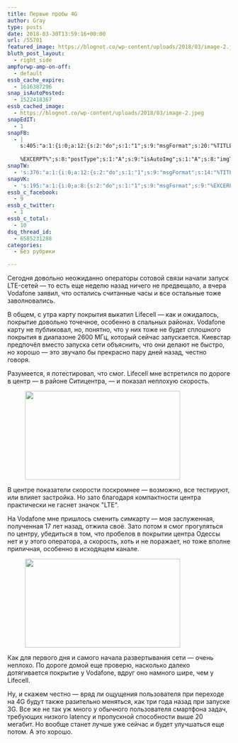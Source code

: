 ```yaml
---
title: Первые пробы 4G
author: Gray
type: posts
date: 2018-03-30T13:59:16+00:00
url: /55701
featured_image: https://blognot.co/wp-content/uploads/2018/03/image-2.jpeg
bluth_post_layout:
  - right_side
ampforwp-amp-on-off:
  - default
essb_cache_expire:
  - 1616387296
snap_isAutoPosted:
  - 1522418367
essb_cached_image:
  - https://blognot.co/wp-content/uploads/2018/03/image-2.jpeg
snapEdIT:
  - 1
snapFB:
  - |
    s:405:"a:1:{i:0;a:12:{s:2:"do";s:1:"1";s:9:"msgFormat";s:20:"%TITLE%
    
    %EXCERPT%";s:8:"postType";s:1:"A";s:9:"isAutoImg";s:1:"A";s:8:"imgToUse";s:0:"";s:9:"isAutoURL";s:1:"A";s:8:"urlToUse";s:0:"";s:4:"doFB";i:0;s:8:"isPosted";s:1:"1";s:4:"pgID";s:32:"133222213376133_1869725866392417";s:7:"postURL";s:62:"http://www.facebook.com/133222213376133/posts/1869725866392417";s:5:"pDate";s:19:"2018-03-30 13:59:25";}}";
snapTW:
  - 's:376:"a:1:{i:0;a:12:{s:2:"do";s:1:"1";s:9:"msgFormat";s:14:"%TITLE%  %URL%";s:8:"attchImg";s:1:"1";s:9:"isAutoImg";s:1:"A";s:8:"imgToUse";s:0:"";s:9:"isAutoURL";s:1:"A";s:8:"urlToUse";s:0:"";s:4:"doTW";i:0;s:8:"isPosted";s:1:"1";s:4:"pgID";s:18:"979719757866954752";s:7:"postURL";s:53:"https://twitter.com/gray_ru/status/979719757866954752";s:5:"pDate";s:19:"2018-03-30 13:59:27";}}";'
snapVK:
  - 's:195:"a:1:{i:0;a:8:{s:2:"do";s:1:"1";s:9:"msgFormat";s:9:"%EXCERPT%";s:8:"postType";s:1:"I";s:9:"isAutoImg";s:1:"A";s:8:"imgToUse";s:0:"";s:9:"isAutoURL";s:1:"A";s:8:"urlToUse";s:0:"";s:4:"doVK";i:0;}}";'
essb_c_facebook:
  - 9
essb_c_twitter:
  - 1
essb_c_total:
  - 10
dsq_thread_id:
  - 6585231288
categories:
  - Без рубрики

---
```








Сегодня довольно неожиданно операторы сотовой связи начали запуск LTE-сетей — то есть еще неделю назад ничего не предвещало, а вчера Vodafone заявил, что остались считанные часы и все остальные тоже заволновались. 

В общем, с утра карту покрытия выкатил Lifecell — как и ожидалось, покрытие довольно точечное, особенно в спальных районах. Vodafone карту не публиковал, но, понятно, что у них тоже не будет сплошного покрытия в диапазоне 2600 МГц, который сейчас запускается. Киевстар предпочёл вместо запуска сети объяснить, что они делают не быстро, но хорошо — это звучало бы прекрасно пару дней назад, честно говоря.

Разумеется, я потестировал, что смог. Lifecell мне встретился по дороге в центр — в районе Ситицентра, — и показал неплохую скорость.<figure class="wp-block-image aligncenter">

<img data-attachment-id="55731" data-permalink="https://blognot.co/image-2-2" data-orig-file="https://i2.wp.com/blognot.co/wp-content/uploads/2018/03/image-2.jpeg?fit=350%2C200&ssl=1" data-orig-size="350,200" data-comments-opened="1" data-image-meta="{&quot;aperture&quot;:&quot;0&quot;,&quot;credit&quot;:&quot;&quot;,&quot;camera&quot;:&quot;&quot;,&quot;caption&quot;:&quot;&quot;,&quot;created_timestamp&quot;:&quot;1522427260&quot;,&quot;copyright&quot;:&quot;&quot;,&quot;focal_length&quot;:&quot;0&quot;,&quot;iso&quot;:&quot;0&quot;,&quot;shutter_speed&quot;:&quot;0&quot;,&quot;title&quot;:&quot;&quot;,&quot;orientation&quot;:&quot;1&quot;}" data-image-title="image-2" data-image-description="" data-medium-file="https://i2.wp.com/blognot.co/wp-content/uploads/2018/03/image-2.jpeg?fit=300%2C171&ssl=1" data-large-file="https://i2.wp.com/blognot.co/wp-content/uploads/2018/03/image-2.jpeg?fit=350%2C200&ssl=1" width="350" height="200" src="https://i2.wp.com/blognot.co/wp-content/uploads/2018/03/image-2.jpeg?resize=350%2C200&#038;ssl=1" alt="" class="wp-image-55731" srcset="https://i2.wp.com/blognot.co/wp-content/uploads/2018/03/image-2.jpeg?w=350&ssl=1 350w, https://i2.wp.com/blognot.co/wp-content/uploads/2018/03/image-2.jpeg?resize=300%2C171&ssl=1 300w" sizes="(max-width: 350px) 100vw, 350px" data-recalc-dims="1" /> </figure> 

В центре показатели скорости поскромнее — возможно, все тестируют, или влияет застройка. Но зато благодаря компактности центра практически не гаснет значок "LTE".

На Vodafone мне пришлось сменить симкарту — моя заслуженная, полученная 17 лет назад, отжила своё. Зато потом я смог прогуляться по центру, убедиться в том, что пробелов в покрытии центра Одессы нет и у этого оператора, а скорость, хоть и не поражает, но тоже вполне приличная, особенно в исходящем канале.<figure class="wp-block-image aligncenter">

<img data-attachment-id="55751" data-permalink="https://blognot.co/image-3" data-orig-file="https://i1.wp.com/blognot.co/wp-content/uploads/2018/03/image-3.jpeg?fit=350%2C200&ssl=1" data-orig-size="350,200" data-comments-opened="1" data-image-meta="{&quot;aperture&quot;:&quot;0&quot;,&quot;credit&quot;:&quot;&quot;,&quot;camera&quot;:&quot;&quot;,&quot;caption&quot;:&quot;&quot;,&quot;created_timestamp&quot;:&quot;1522427915&quot;,&quot;copyright&quot;:&quot;&quot;,&quot;focal_length&quot;:&quot;0&quot;,&quot;iso&quot;:&quot;0&quot;,&quot;shutter_speed&quot;:&quot;0&quot;,&quot;title&quot;:&quot;&quot;,&quot;orientation&quot;:&quot;1&quot;}" data-image-title="image-3" data-image-description="" data-medium-file="https://i1.wp.com/blognot.co/wp-content/uploads/2018/03/image-3.jpeg?fit=300%2C171&ssl=1" data-large-file="https://i1.wp.com/blognot.co/wp-content/uploads/2018/03/image-3.jpeg?fit=350%2C200&ssl=1" width="350" height="200" src="https://i1.wp.com/blognot.co/wp-content/uploads/2018/03/image-3.jpeg?resize=350%2C200&#038;ssl=1" alt="" class="wp-image-55751" srcset="https://i1.wp.com/blognot.co/wp-content/uploads/2018/03/image-3.jpeg?w=350&ssl=1 350w, https://i1.wp.com/blognot.co/wp-content/uploads/2018/03/image-3.jpeg?resize=300%2C171&ssl=1 300w" sizes="(max-width: 350px) 100vw, 350px" data-recalc-dims="1" /> </figure> 

Как для первого дня и самого начала развертывания сети — очень неплохо. По дороге домой еще проверю, насколько далеко дотягивается покрытие у Vodafone, вдруг оно намного шире, чем у Lifecell.

Ну, и скажем честно — вряд ли ощущения пользователя при переходе на 4G будут также разительно меняться, как три года назад при запуске 3G. Все же не так уж много у обычного пользователя смартфона задач, требующих низкого latency и пропускной способности выше 20 мегабит. Но вообще станет лучше уже сейчас и будет улучшаться еще потом. А это хорошо.